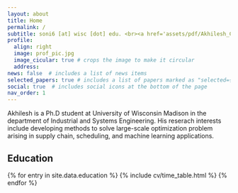 ```yaml
---
layout: about
title: Home
permalink: /
subtitle: soni6 [at] wisc [dot] edu. <br><a href='assets/pdf/Akhilesh_CV_PhD.pdf'> Download my resume</a>.
profile:
  align: right
  image: prof_pic.jpg
  image_cicular: true # crops the image to make it circular
  address: 
news: false  # includes a list of news items
selected_papers: true # includes a list of papers marked as "selected={true}"
social: true  # includes social icons at the bottom of the page
nav_order: 1
---
```


Akhilesh is a Ph.D student at University of Wisconsin Madison in the department of Industrial and Systems Engineering.
His reserach interests include developing methods to solve large-scale optimization problem arising in supply chain, scheduling, and machine learning applications.

## Education

{% for entry in site.data.education %}
   {% include cv/time_table.html %}
{% endfor %}



<!--- This is an HTML comment in Markdown
* Ph.D. in Industrial and Systems Engineering, UW-Madison, 2023 (Expected)
  - Advisors: [Prof. Jeff Linderoth](https://jlinderoth.github.io/), [Prof. Jim Luedtke](https://jrluedtke.github.io/)
* MS in Computer Science, UW-Madison, 2022
* MS in Industrial and Systems Engineering, UW-Madison, 2020
* BTech in Mechanical Engineering, IIT-ISM Dhanbad, 2017

Write your biography here. Tell the world about yourself. Link to your favorite [subreddit](http://reddit.com). You can put a picture in, too. The code is already in, just name your picture `prof_pic.jpg` and put it in the `img/` folder.

Put your address / P.O. box / other info right below your picture. You can also disable any these elements by editing `profile` property of the YAML header of your `_pages/about.md`. Edit `_bibliography/papers.bib` and Jekyll will render your [publications page](/al-folio/publications/) automatically.

Link to your social media connections, too. This theme is set up to use [Font Awesome icons](http://fortawesome.github.io/Font-Awesome/) and [Academicons](https://jpswalsh.github.io/academicons/), like the ones below. Add your Facebook, Twitter, LinkedIn, Google Scholar, or just disable all of them.
Previous subtitle
<a href='soni6@wisc.edu'>soni6 [at] wisc [dot] edu</a>. 
-->
